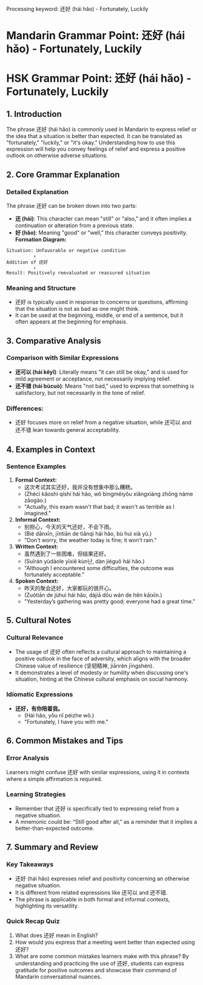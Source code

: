 Processing keyword: 还好 (hái hǎo) - Fortunately, Luckily
# Mandarin Grammar Point: 还好 (hái hǎo) - Fortunately, Luckily
# HSK Grammar Point: 还好 (hái hǎo) - Fortunately, Luckily
## 1. Introduction
The phrase 还好 (hái hǎo) is commonly used in Mandarin to express relief or the idea that a situation is better than expected. It can be translated as "fortunately," "luckily," or "it's okay." Understanding how to use this expression will help you convey feelings of relief and express a positive outlook on otherwise adverse situations.
## 2. Core Grammar Explanation
### Detailed Explanation
The phrase 还好 can be broken down into two parts:
- **还 (hái)**: This character can mean "still" or "also," and it often implies a continuation or alteration from a previous state.
- **好 (hǎo)**: Meaning "good" or "well," this character conveys positivity.
**Formation Diagram:**
```
Situation: Unfavorable or negative condition
          ↓
Addition of 还好
          ↓
Result: Positively reevaluated or reassured situation
```
### Meaning and Structure
- 还好 is typically used in response to concerns or questions, affirming that the situation is not as bad as one might think.
- It can be used at the beginning, middle, or end of a sentence, but it often appears at the beginning for emphasis.
## 3. Comparative Analysis
### Comparison with Similar Expressions
- **还可以 (hái kěyǐ)**: Literally means "it can still be okay," and is used for mild agreement or acceptance, not necessarily implying relief.
- **还不错 (hái bùcuò)**: Means "not bad," used to express that something is satisfactory, but not necessarily in the tone of relief.
### Differences:
- 还好 focuses more on relief from a negative situation, while 还可以 and 还不错 lean towards general acceptability.
## 4. Examples in Context
### Sentence Examples
1. **Formal Context:**
   - 这次考试其实还好，我并没有想象中那么糟糕。
   - (Zhècì kǎoshì qíshí hái hǎo, wǒ bìngméiyǒu xiǎngxiàng zhōng nàme zāogāo.)
   - "Actually, this exam wasn't that bad; it wasn't as terrible as I imagined."
2. **Informal Context:**
   - 别担心，今天的天气还好，不会下雨。
   - (Bié dānxīn, jīntiān de tiānqì hái hǎo, bù huì xià yǔ.)
   - "Don't worry, the weather today is fine; it won’t rain."
3. **Written Context:**
   - 虽然遇到了一些困难，但结果还好。
   - (Suīrán yùdàole yīxiē kùn난, dàn jiéguǒ hái hǎo.)
   - "Although I encountered some difficulties, the outcome was fortunately acceptable."
4. **Spoken Context:**
   - 昨天的聚会还好，大家都玩的很开心。
   - (Zuótiān de jùhuì hái hǎo, dàjiā dōu wán de hěn kāixīn.)
   - "Yesterday’s gathering was pretty good; everyone had a great time."
## 5. Cultural Notes
### Cultural Relevance
- The usage of 还好 often reflects a cultural approach to maintaining a positive outlook in the face of adversity, which aligns with the broader Chinese value of resilience (坚韧精神, jiānrèn jīngshén).
- It demonstrates a level of modesty or humility when discussing one's situation, hinting at the Chinese cultural emphasis on social harmony.
### Idiomatic Expressions
- **还好，有你陪着我。**
  - (Hái hǎo, yǒu nǐ péizhe wǒ.)
  - "Fortunately, I have you with me."
## 6. Common Mistakes and Tips
### Error Analysis
Learners might confuse 还好 with similar expressions, using it in contexts where a simple affirmation is required. 
### Learning Strategies
- Remember that 还好 is specifically tied to expressing relief from a negative situation. 
- A mnemonic could be: “Still good after all,” as a reminder that it implies a better-than-expected outcome.
## 7. Summary and Review
### Key Takeaways
- 还好 (hái hǎo) expresses relief and positivity concerning an otherwise negative situation.
- It is different from related expressions like 还可以 and 还不错.
- The phrase is applicable in both formal and informal contexts, highlighting its versatility.
### Quick Recap Quiz
1. What does 还好 mean in English?
2. How would you express that a meeting went better than expected using 还好?
3. What are some common mistakes learners make with this phrase? 
By understanding and practicing the use of 还好, students can express gratitude for positive outcomes and showcase their command of Mandarin conversational nuances.
